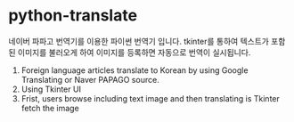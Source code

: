 # python-translate
네이버 파파고 번역기를 이용한 파이썬 번역기 입니다.
tkinter를 통하여 텍스트가 포함된 이미지를 불러오게 하여 이미지를 등록하면 자동으로 번역이 실시됩니다.

1. Foreign language articles translate to Korean by using Google Translating or Naver PAPAGO source.
2. Using Tkinter UI
3. Frist, users browse including text image and then translating is Tkinter fetch the image
